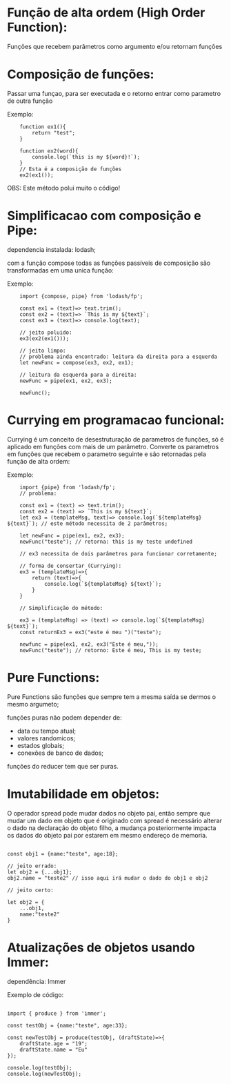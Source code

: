 # Função de alta ordem (High Order Function):

Funções que recebem parâmetros como argumento e/ou retornam funções

# Composição de funções:

Passar uma funçao, para ser executada e o retorno entrar como parametro de outra função

Exemplo:

```JS
    function ex1(){
        return "test";
    }

    function ex2(word){
        console.log(`this is my ${word}!`);
    }
    // Esta é a composição de funções
    ex2(ex1());

```

OBS: Este método polui muito o código!

# Simplificacao com composição e Pipe:

dependencia instalada: lodash;

com a função compose todas as funções passíveis de composição são transformadas em uma unica função:

Exemplo:

``` JS
    import {compose, pipe} from 'lodash/fp';

    const ex1 = (text)=> text.trim();
    const ex2 = (text)=> `This is my ${text}`;
    const ex3 = (text)=> console.log(text);

    // jeito poluido:
    ex3(ex2(ex1()));
    
    // jeito limpo:
    // problema ainda encontrado: leitura da direita para a esquerda
    let newFunc = compose(ex3, ex2, ex1);

    // leitura da esquerda para a direita:
    newFunc = pipe(ex1, ex2, ex3);

    newFunc();
```

# Currying em programacao funcional:

Currying é um conceito de desestruturação de parametros de funções, só é aplicado em funções com mais de um parâmetro. Converte os parametros em funções que recebem o parametro seguinte e são retornadas pela função de alta ordem:

Exemplo:

```JS
    import {pipe} from 'lodash/fp';
    // problema:

    const ex1 = (text) => text.trim();
    const ex2 = (text) => `This is my ${text}`;
    let ex3 = (templateMsg, text)=> console.log(`${templateMsg} ${text}`); // este método necessita de 2 parâmetros;

    let newFunc = pipe(ex1, ex2, ex3); 
    newFunc("teste"); // retorna: this is my teste undefined
    
    // ex3 necessita de dois parâmetros para funcionar corretamente;

    // forma de consertar (Currying):
    ex3 = (templateMsg)=>{
        return (text)=>{
            console.log(`${templateMsg} ${text}`);
        }
    }
    
    // Simplificação do método:

    ex3 = (templateMsg) => (text) => console.log(`${templateMsg} ${text}`);
    const returnEx3 = ex3("este é meu ")("teste");

    newfunc = pipe(ex1, ex2, ex3("Este é meu,"));  
    newFunc("teste"); // retorno: Este é meu, This is my teste;

```

# Pure Functions:

Pure Functions são funções que sempre tem a mesma saída se dermos o mesmo argumeto;

funções puras não podem depender de:

- data ou tempo atual;
- valores randomicos;
- estados globais;
- conexões de banco de dados;

funções do reducer tem que ser puras.


# Imutabilidade em objetos:

O operador spread pode mudar dados no objeto pai, então sempre que mudar um dado em objeto que é originado com spread é necessário alterar o dado na declaração do objeto filho, a mudança posteriormente impacta os dados do objeto pai por estarem em mesmo endereço de memoria.

``` JS

const obj1 = {name:"teste", age:18};

// jeito errado:
let obj2 = {...obj1};
obj2.name = "teste2" // isso aqui irá mudar o dado do obj1 e obj2

// jeito certo:

let obj2 = {
    ...obj1,
    name:"teste2"
}

```

# Atualizações de objetos usando Immer:

dependência: Immer

Exemplo de código:

``` JS

import { produce } from 'immer';

const testObj = {name:"teste", age:33};

const newTestObj = produce(testObj, (draftState)=>{
    draftState.age = "19";
    draftState.name = "Eu"
});

console.log(testObj);
console.log(newTestObj);

```